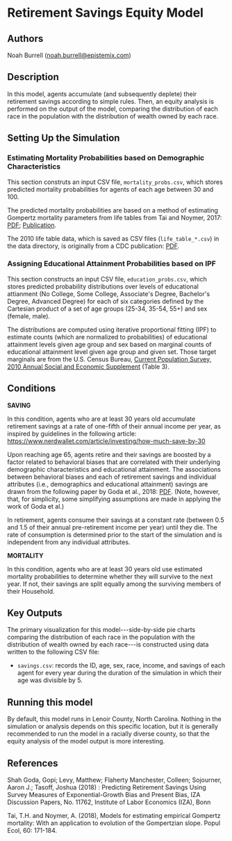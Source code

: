 # Retirement Savings Equity Model

## Authors

Noah Burrell (noah.burrell@epistemix.com)

## Description

In this model, agents accumulate (and subsequently deplete) their retirement savings according to simple rules. Then, an equity analysis is performed on the output of the model, comparing the distribution of each race in the population with the distribution of wealth owned by each race.

## Setting Up the Simulation

### Estimating Mortality Probabilities based on Demographic Characteristics
This section construts an input CSV file, `mortality_probs.csv`, which stores predicted mortality probabilities for agents of each age between 30 and 100. 

The predicted mortality probabilities are based on a method of estimating Gompertz mortality parameters from life tables from Tai and Noymer, 2017:
        [PDF](https://u.demog.berkeley.edu/~andrew/papers/tai_noymer_authorfinal.pdf);
 [Publication](https://doi.org/10.1007/s10144-018-0609-6).
        
The 2010 life table data, which is saved as CSV files (`life_table_*.csv`) in the data directory, is originally from a CDC publication: [PDF](https://stacks.cdc.gov/view/cdc/26010/cdc_26010_DS1.pdf).
       

### Assigning Educational Attainment Probabilities based on IPF
This section constructs an input CSV file, `education_probs.csv`, which stores predicted probability distributions over levels of educational attianment (No College, Some College, Associate's Degree, Bachelor's Degree, Advanced Degree) for each of six categories defined by the Cartesian product of a set of age groups (25-34, 35-54, 55+) and sex (female, male).

The distributions are computed using iterative proportional fitting (IPF) to estimate counts (which are normalized to probabilities) of educational attainment levels given age group and sex based on marginal counts of educational attainment level given age group and given set. Those target marginals are from the 
    U.S. Census Bureau, [Current Population Survey, 2010 Annual Social and Economic Supplement](https://www.census.gov/data/tables/2010/demo/educational-attainment/cps-detailed-tables.html) (Table 3).

## Conditions

**SAVING**

In this condition, agents who are at least 30 years old accumulate retirement savings at a rate of one-fifth of their annual income per year, as inspired by guidelines in the following article: https://www.nerdwallet.com/article/investing/how-much-save-by-30

Upon reaching age 65, agents retire and their savings are boosted by a factor related to behavioral biases that are correlated with their underlying demographic characteristics and educational attainment. The associations between behavioral biases and each of retirement savings and individual attributes (i.e., demographics and educational attainment) savings are drawn from the following paper by Goda et al., 2018:
[PDF](http://hdl.handle.net/10419/185222).
(Note, however, that, for simplicity, some simplifying assumptions are made in applying the work of Goda et al.)

In retirement, agents consume their savings at a constant rate (between 0.5 and 1.5 of their annual pre-retirement income per year) until they die. The rate of consumption is determined prior to the start of the simulation and is independent from any individual attributes.

**MORTALITY**

In this condition, agents who are at least 30 years old use estimated mortality probabilities to determine whether they will survive to the next year. If not, their savings are split equally among the surviving members of their Household.

## Key Outputs

The primary visualization for this model---side-by-side pie charts comparing the distribution of each race in the population with the distribution of wealth owned by each race---is constructed using data written to the following CSV file:
- `savings.csv`: records the ID, age, sex, race, income, and savings of each agent for every year during the duration of the simulation in which their age was divisible by 5.

## Running this model 
By default, this model runs in Lenoir County, North Carolina. Nothing in the simulation or analysis depends on this specific location, but it is generally recommended to run the model in a racially diverse county, so that the equity analysis of the model output is more interesting.

## References
Shah Goda, Gopi; Levy, Matthew; Flaherty Manchester, Colleen; Sojourner,
Aaron J.; Tasoff, Joshua (2018) : Predicting Retirement Savings Using Survey Measures of
Exponential-Growth Bias and Present Bias, IZA Discussion Papers, No. 11762, Institute of
Labor Economics (IZA), Bonn

Tai, T.H. and Noymer, A. (2018), Models for estimating empirical Gompertz mortality: With an application to evolution of the Gompertzian slope. Popul Ecol, 60: 171-184.
